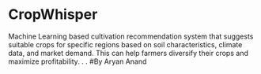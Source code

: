 # CropWhisper
Machine Learning based cultivation recommendation system that suggests suitable crops for specific regions based on soil characteristics, climate data, and market demand. This can help farmers diversify their crops and maximize profitability.
.
.
#By Aryan Anand
